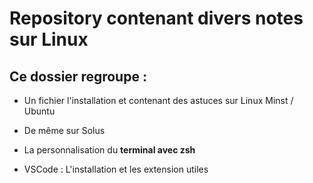 # Repository contenant divers notes sur Linux

## Ce dossier regroupe : 

 * Un fichier l'installation et contenant des astuces sur Linux Minst / Ubuntu 

 * De même sur Solus 

 * La personnalisation du __terminal avec zsh__

 * VSCode : L'installation et les extension utiles 